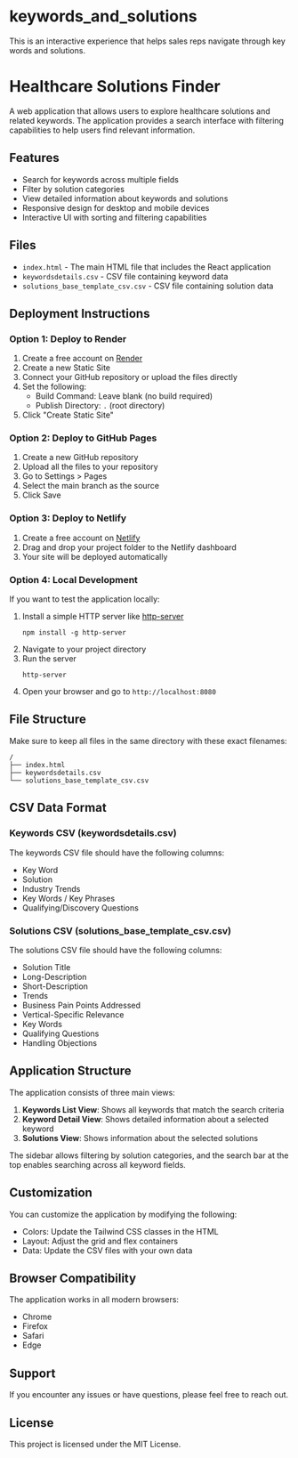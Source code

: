 # keywords_and_solutions
This is an interactive experience that helps sales reps navigate through key words and solutions.

# Healthcare Solutions Finder

A web application that allows users to explore healthcare solutions and related keywords. The application provides a search interface with filtering capabilities to help users find relevant information.

## Features

- Search for keywords across multiple fields
- Filter by solution categories
- View detailed information about keywords and solutions
- Responsive design for desktop and mobile devices
- Interactive UI with sorting and filtering capabilities

## Files

- `index.html` - The main HTML file that includes the React application
- `keywordsdetails.csv` - CSV file containing keyword data
- `solutions_base_template_csv.csv` - CSV file containing solution data

## Deployment Instructions

### Option 1: Deploy to Render

1. Create a free account on [Render](https://render.com/)
2. Create a new Static Site
3. Connect your GitHub repository or upload the files directly
4. Set the following:
   - Build Command: Leave blank (no build required)
   - Publish Directory: `.` (root directory)
5. Click "Create Static Site"

### Option 2: Deploy to GitHub Pages

1. Create a new GitHub repository
2. Upload all the files to your repository
3. Go to Settings > Pages
4. Select the main branch as the source
5. Click Save

### Option 3: Deploy to Netlify

1. Create a free account on [Netlify](https://www.netlify.com/)
2. Drag and drop your project folder to the Netlify dashboard
3. Your site will be deployed automatically

### Option 4: Local Development

If you want to test the application locally:

1. Install a simple HTTP server like [http-server](https://www.npmjs.com/package/http-server)
   ```
   npm install -g http-server
   ```
2. Navigate to your project directory
3. Run the server
   ```
   http-server
   ```
4. Open your browser and go to `http://localhost:8080`

## File Structure

Make sure to keep all files in the same directory with these exact filenames:

```
/
├── index.html
├── keywordsdetails.csv
└── solutions_base_template_csv.csv
```

## CSV Data Format

### Keywords CSV (keywordsdetails.csv)

The keywords CSV file should have the following columns:
- Key Word
- Solution
- Industry Trends
- Key Words / Key Phrases
- Qualifying/Discovery Questions

### Solutions CSV (solutions_base_template_csv.csv)

The solutions CSV file should have the following columns:
- Solution Title
- Long-Description
- Short-Description
- Trends
- Business Pain Points Addressed
- Vertical-Specific Relevance
- Key Words
- Qualifying Questions
- Handling Objections

## Application Structure

The application consists of three main views:

1. **Keywords List View**: Shows all keywords that match the search criteria
2. **Keyword Detail View**: Shows detailed information about a selected keyword
3. **Solutions View**: Shows information about the selected solutions

The sidebar allows filtering by solution categories, and the search bar at the top enables searching across all keyword fields.

## Customization

You can customize the application by modifying the following:

- Colors: Update the Tailwind CSS classes in the HTML
- Layout: Adjust the grid and flex containers
- Data: Update the CSV files with your own data

## Browser Compatibility

The application works in all modern browsers:
- Chrome
- Firefox
- Safari
- Edge

## Support

If you encounter any issues or have questions, please feel free to reach out.

## License

This project is licensed under the MIT License.
